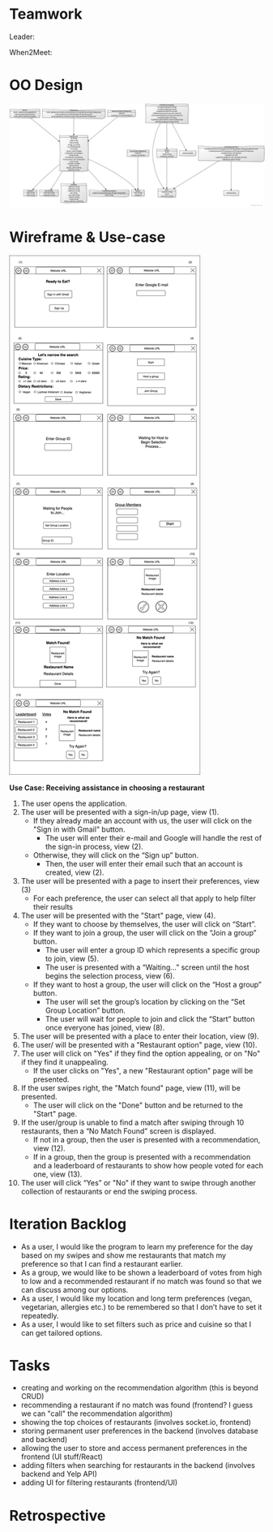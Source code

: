 # Teamwork

Leader:

When2Meet:

# OO Design

![UML Diagram for iteration 2](assets/uml-diagram-updated-iteration2.png)

# Wireframe & Use-case

![Wireframe](assets/iteration3_wireframe.png)

**Use Case: Receiving assistance in choosing a restaurant**

1. The user opens the application.
2. The user will be presented with a sign-in/up page, view (1).
   - If they already made an account with us, the user will click on the "Sign in with Gmail" button.
     - The user will enter their e-mail and Google will handle the rest of the sign-in process, view (2).
   - Otherwise, they will click on the “Sign up” button.
     - Then, the user will enter their email such that an account is created, view (2).
3. The user will be presented with a page to insert their preferences, view (3)
   - For each preference, the user can select all that apply to help filter their results
4. The user will be presented with the "Start" page, view (4).
   - If they want to choose by themselves, the user will click on “Start”.
   - If they want to join a group, the user will click on the “Join a group” button.
     - The user will enter a group ID which represents a specific group to join, view (5).
     - The user is presented with a “Waiting…” screen until the host begins the selection process, view (6).
   - If they want to host a group, the user will click on the “Host a group” button.
     - The user will set the group’s location by clicking on the “Set Group Location” button.
     - The user will wait for people to join and click the “Start” button once everyone has joined, view (8).
5. The user will be presented with a place to enter their location, view (9).
6. The user/ will be presented with a "Restaurant option" page, view (10).
7. The user will click on "Yes" if they find the option appealing, or on "No" if they find it unappealing.
   - If the user clicks on "Yes", a new "Restaurant option" page will be presented.
8. If the user swipes right, the "Match found" page, view (11), will be presented.
   - The user will click on the "Done" button and be returned to the "Start" page.
9. If the user/group is unable to find a match after swiping through 10 restaurants, then a “No Match Found” screen is displayed.
   - If not in a group, then the user is presented with a recommendation, view (12).
   - If in a group, then the group is presented with a recommendation and a leaderboard of restaurants to show how people voted for each one, view (13).
10. The user will click “Yes” or "No" if they want to swipe through another collection of restaurants or end the swiping process.

# Iteration Backlog

- As a user, I would like the program to learn my preference for the day based on my swipes and show me restaurants that match my preference so that I can find a restaurant earlier.
- As a group, we would like to be shown a leaderboard of votes from high to low and a recommended restaurant if no match was found so that we can discuss among our options.
- As a user, I would like my location and long term preferences (vegan, vegetarian, allergies etc.) to be remembered so that I don’t have to set it repeatedly.
- As a user, I would like to set filters such as price and cuisine so that I can get tailored options.

# Tasks

- creating and working on the recommendation algorithm (this is beyond CRUD)
- recommending a restaurant if no match was found (frontend? I guess we can "call" the recommendation algorithm)
- showing the top choices of restaurants (involves socket.io, frontend)
- storing permanent user preferences in the backend (involves database and backend)
- allowing the user to store and access permanent preferences in the frontend (UI stuff/React)
- adding filters when searching for restaurants in the backend (involves backend and Yelp API)
- adding UI for filtering restaurants (frontend/UI)

# Retrospective
